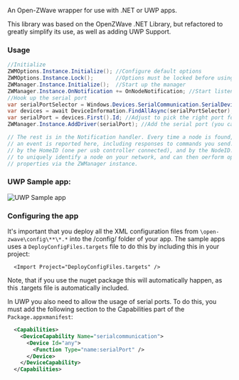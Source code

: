 An Open-ZWave wrapper for use with .NET or UWP apps.

This library was based on the OpenZWave .NET Library, but refactored to greatly simplify its use, as well as adding UWP Support.

### Usage
```csharp
//Initialize
ZWMOptions.Instance.Initialize(); //Configure default options
ZWMOptions.Instance.Lock();       //Options must be locked before using
ZWManager.Instance.Initialize();  //Start up the manager
ZWManager.Instance.OnNotification += OnNodeNotification; //Start listening for node events
//Hook up the serial port
var serialPortSelector = Windows.Devices.SerialCommunication.SerialDevice.GetDeviceSelector();
var devices = await DeviceInformation.FindAllAsync(serialPortSelector);
var serialPort = devices.First().Id; //Adjust to pick the right port for your usb stick
ZWManager.Instance.AddDriver(serialPort); //Add the serial port (you can have multiple!)# openzwave-dotnet-uwp

// The rest is in the Notification handler. Every time a node is found, changed, removed etc. 
// an event is reported here, including responses to commands you send. Nodes are identified
// by the HomeID (one per usb controller connected), and by the NodeID. You use these two values 
// to uniquely identify a node on your network, and can then oerform operations like changing 
// properties via the ZWManager instance.
```

### UWP Sample app:
![UWP Sample app](https://github.com/dotMorten/openzwave-dotnet-uwp/blob/master/Samples/UWP/OZWAppxScreenshot.png)

### Configuring the app
It's important that you deploy all the XML configuration files from `\open-zwave\config\**\*.*` into the /config/ folder of your app. The sample apps uses a `DeployConfigFiles.targets` file to do this by including this in your project:
```
  <Import Project="DeployConfigFiles.targets" />
```
Note, that if you use the nuget package this will automatically happen, as this .targets file is automatically included.

In UWP you also need to allow the usage of serial ports. To do this, you must add the following section to the Capabilities part of the `Package.appxmanifest`:
```xml
  <Capabilities>
    <DeviceCapability Name="serialcommunication">
      <Device Id="any">
        <Function Type="name:serialPort" />
      </Device>
    </DeviceCapability>
  </Capabilities>
```
